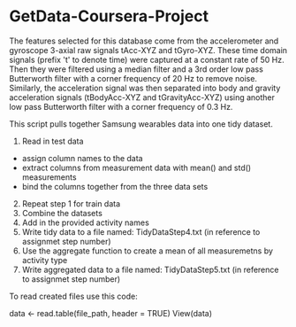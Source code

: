 GetData-Coursera-Project
========================

The features selected for this database come from the accelerometer and gyroscope 3-axial raw signals tAcc-XYZ and tGyro-XYZ. These time domain signals (prefix 't' to denote time) were captured at a constant rate of 50 Hz. Then they were filtered using a median filter and a 3rd order low pass Butterworth filter with a corner frequency of 20 Hz to remove noise. Similarly, the acceleration signal was then separated into body and gravity acceleration signals (tBodyAcc-XYZ and tGravityAcc-XYZ) using another low pass Butterworth filter with a corner frequency of 0.3 Hz. 

This script pulls together Samsung wearables data into one tidy dataset.

1. Read in test data
  - assign column names to the data
  - extract columns from measurement data with mean() and std() measurements
  - bind the columns together from the three data sets
2. Repeat step 1 for train data
3. Combine the datasets
4. Add in the provided activity names
5. Write tidy data to a file named:
      TidyDataStep4.txt (in reference to assignmet step number)
6. Use the aggregate function to create a mean of all measuremetns by 
    activity type
7. Write aggregated data to a file named: 
      TidyDataStep5.txt (in reference to assignmet step number)
  
To read created files use this code:

data <- read.table(file_path, header = TRUE) 
View(data)
 